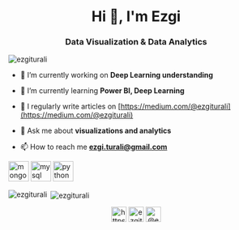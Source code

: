<h1 align="center">Hi 👋, I'm Ezgi</h1>
<h3 align="center">Data Visualization & Data Analytics</h3>

<p align="left"> <img src="https://komarev.com/ghpvc/?username=ezgiturali" alt="ezgiturali" /> </p>

- 🔭 I’m currently working on **Deep Learning understanding**

- 🌱 I’m currently learning **Power BI, Deep Learning**

- 📝 I regularly write articles on [https://medium.com/@ezgiturali](https://medium.com/@ezgiturali)

- 💬 Ask me about **visualizations and analytics**

- 📫 How to reach me **ezgi.turali@gmail.com**

<p align="left"><img src="https://devicons.github.io/devicon/devicon.git/icons/mongodb/mongodb-original-wordmark.svg" alt="mongodb" width="40" height="40"/> <img src="https://devicons.github.io/devicon/devicon.git/icons/mysql/mysql-original-wordmark.svg" alt="mysql" width="40" height="40"/> <img src="https://devicons.github.io/devicon/devicon.git/icons/python/python-original.svg" alt="python" width="40" height="40"/></p><p><img align="left" src="https://github-readme-stats.vercel.app/api/top-langs/?username=ezgiturali&layout=compact&hide=html" alt="ezgiturali" /></p>

<p>&nbsp;<img align="center" src="https://github-readme-stats.vercel.app/api?username=ezgiturali&show_icons=true" alt="ezgiturali" /></p>

<p align="center">
<a href="https://linkedin.com/in/https://www.linkedin.com/in/ezgituralı/" target="blank"><img align="center" src="https://cdn.jsdelivr.net/npm/simple-icons@3.0.1/icons/linkedin.svg" alt="https://www.linkedin.com/in/ezgituralı/" height="30" width="30" /></a>
<a href="https://kaggle.com/ezgitural" target="blank"><img align="center" src="https://cdn.jsdelivr.net/npm/simple-icons@3.0.1/icons/kaggle.svg" alt="ezgitural" height="30" width="30" /></a>
<a href="https://medium.com/@ezgiturali" target="blank"><img align="center" src="https://cdn.jsdelivr.net/npm/simple-icons@3.0.1/icons/medium.svg" alt="@ezgiturali" height="30" width="30" /></a>
</p>
